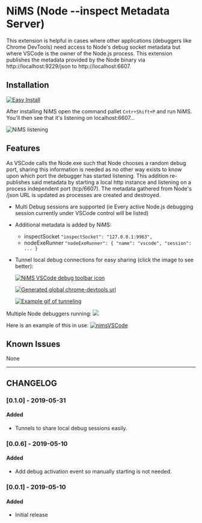 # NiMS (Node --inspect Metadata Server)

This extension is helpful in cases where other applications (debuggers like Chrome DevTools) need access to Node's debug socket metadata but where VSCode is the owner of the Node.js process. This extension publishes the metadata provided by the Node binary via http://localhost:9229/json to http://localhost:6607.

## Installation
[![Easy Install](https://res.cloudinary.com/june07/image/upload/c_scale,w_500/v1559330540/brakecode/nimsVSCode_jstbf7.gif)](https://june07.github.io/image/nimsVSCode.gif)

After installing NiMS open the command pallet `Cntr+Shift+P` and run NiMS.  You'll then see that it's listening on localhost:6607...

![NiMS listening](https://june07.github.io/image/screenCapture01.JPG)

## Features

As VSCode calls the Node.exe such that Node chooses a random debug port, sharing this information is needed as no other way exists to know upon which port the debugger has started listening.  This addition re-publishes said metadata by starting a local http instance and listening on a process independent port (tcp/6607).  The metadata gathered from Node's /json URL is updated as processes are created and destroyed.

* Multi Debug sessions are supported (ie Every active Node.js debugging session currently under VSCode control will be listed)
* Additional metadata is added by NiMS:
    * inspectSocket `"inspectSocket": "127.0.0.1:9963",`
    * nodeExeRunner `"nodeExeRunner": { "name": "vscode", "session": ... }`
* Tunnel local debug connections for easy sharing (click the image to see better):

    [![NiMS VSCode debug toolbar icon](https://res.cloudinary.com/june07/image/upload/c_scale,q_auto:best,w_500/v1559570636/brakecode/screenCapture04.jpg)](https://res.cloudinary.com/june07/image/upload/v1559570636/brakecode/screenCapture04.jpg)

    [![Generated global chrome-devtools url](https://res.cloudinary.com/june07/image/upload/c_scale,q_auto:best,w_500/v1559570631/brakecode/screenCapture03.jpg)](https://res.cloudinary.com/june07/image/upload/v1559570631/brakecode/screenCapture03.jpg)
    
    [![Example gif of tunneling](https://res.cloudinary.com/june07/image/upload/c_scale,q_auto:best,w_500/v1559333794/brakecode/pE3O8Fu.gif)](https://i.imgur.com/pE3O8Fu.gif)

Multiple Node debuggers running:
[![](https://res.cloudinary.com/june07/image/upload/c_scale,w_500/v1559331039/brakecode/screenCapture02Highlight.png)](https://june07.github.io/image/screenCapture02Highlight.png)

Here is an example of this in use:
[![nimsVSCode](https://user-images.githubusercontent.com/11353590/57107730-a3a01a00-6ce5-11e9-9e1e-df8570038f4f.gif)](https://user-images.githubusercontent.com/11353590/57107730-a3a01a00-6ce5-11e9-9e1e-df8570038f4f.gif)

## Known Issues
None

---
## CHANGELOG

### [0.1.0] - 2019-05-31
#### Added
- Tunnels to share local debug sessions easily.

### [0.0.6] - 2019-05-10
#### Added
- Add debug activation event so manually starting is not needed.

### [0.0.1] - 2019-05-10
#### Added
- Initial release